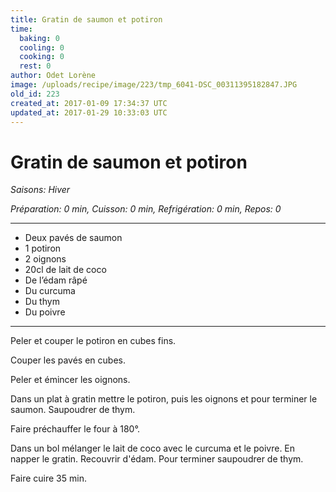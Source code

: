 ```yaml
---
title: Gratin de saumon et potiron 
time:
  baking: 0
  cooling: 0
  cooking: 0
  rest: 0
author: Odet Lorène
image: /uploads/recipe/image/223/tmp_6041-DSC_00311395182847.JPG
old_id: 223
created_at: 2017-01-09 17:34:37 UTC
updated_at: 2017-01-29 10:33:03 UTC
---
```


# Gratin de saumon et potiron 



*Saisons: Hiver*

*Préparation: 0 min, Cuisson: 0 min, Refrigération: 0 min, Repos: 0*

---

- Deux pavés de saumon
- 1 potiron
- 2 oignons
- 20cl de lait de coco
- De l’édam râpé 
- Du curcuma
- Du thym
- Du poivre

---

Peler et couper le potiron en cubes fins.

Couper les pavés en cubes.

Peler et émincer les oignons.

Dans un plat à gratin mettre le potiron, puis les oignons et pour terminer le saumon. Saupoudrer de thym.

Faire préchauffer le four à 180°.

Dans un bol mélanger le lait de coco avec le curcuma et le poivre. En napper le gratin. Recouvrir d'édam. Pour terminer saupoudrer de thym.

Faire cuire 35 min.
